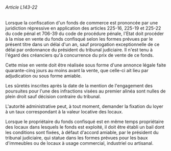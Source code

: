 ###### Article L143-22

Lorsque la confiscation d'un fonds de commerce est prononcée par une juridiction répressive en application des articles 225-16, 225-19 et 225-22 du code pénal et 706-39 du code de procédure pénale, l'Etat doit procéder à la mise en vente du fonds confisqué selon les formes prévues par le présent titre dans un délai d'un an, sauf prorogation exceptionnelle de ce délai par ordonnance du président du tribunal judiciaire. Il n'est tenu à l'égard des créanciers qu'à concurrence du prix de vente de ce fonds.

Cette mise en vente doit être réalisée sous forme d'une annonce légale faite quarante-cinq jours au moins avant la vente, que celle-ci ait lieu par adjudication ou sous forme amiable.

Les sûretés inscrites après la date de la mention de l'engagement des poursuites pour l'une des infractions visées au premier alinéa sont nulles de plein droit sauf décision contraire du tribunal.

L'autorité administrative peut, à tout moment, demander la fixation du loyer à un taux correspondant à la valeur locative des locaux.

Lorsque le propriétaire du fonds confisqué est en même temps propriétaire des locaux dans lesquels le fonds est exploité, il doit être établi un bail dont les conditions sont fixées, à défaut d'accord amiable, par le président du tribunal judiciaire, qui statue dans les formes prévues pour les baux d'immeubles ou de locaux à usage commercial, industriel ou artisanal.

